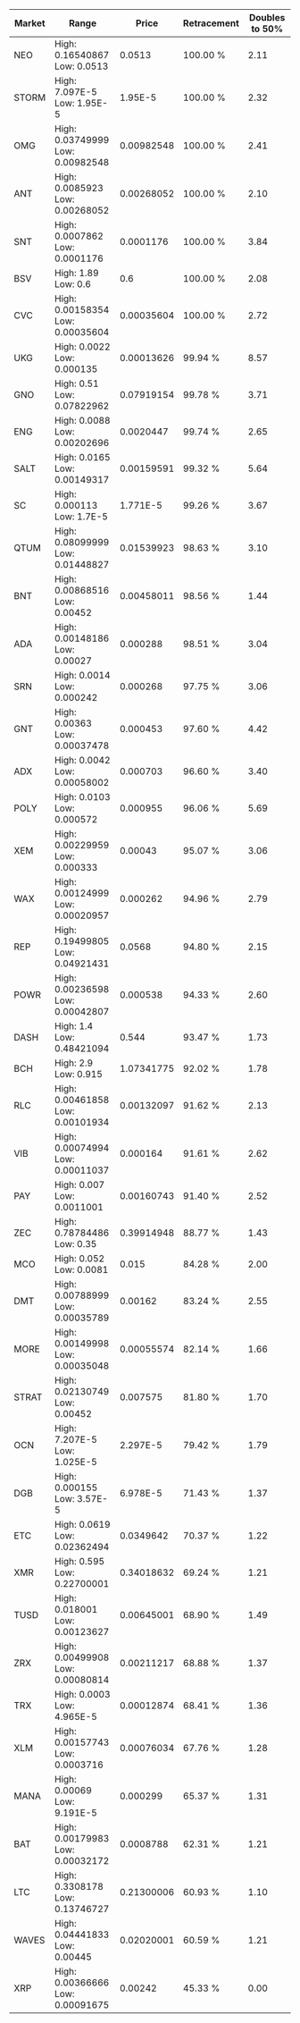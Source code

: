 | Market | Range | Price| Retracement | Doubles to 50% |
| --- | --- | --- | --- | --- |
| NEO | High: 0.16540867<br />Low: 0.0513 | 0.0513 | 100.00 % | 2.11 |
| STORM | High: 7.097E-5<br />Low: 1.95E-5 | 1.95E-5 | 100.00 % | 2.32 |
| OMG | High: 0.03749999<br />Low: 0.00982548 | 0.00982548 | 100.00 % | 2.41 |
| ANT | High: 0.0085923<br />Low: 0.00268052 | 0.00268052 | 100.00 % | 2.10 |
| SNT | High: 0.0007862<br />Low: 0.0001176 | 0.0001176 | 100.00 % | 3.84 |
| BSV | High: 1.89<br />Low: 0.6 | 0.6 | 100.00 % | 2.08 |
| CVC | High: 0.00158354<br />Low: 0.00035604 | 0.00035604 | 100.00 % | 2.72 |
| UKG | High: 0.0022<br />Low: 0.000135 | 0.00013626 | 99.94 % | 8.57 |
| GNO | High: 0.51<br />Low: 0.07822962 | 0.07919154 | 99.78 % | 3.71 |
| ENG | High: 0.0088<br />Low: 0.00202696 | 0.0020447 | 99.74 % | 2.65 |
| SALT | High: 0.0165<br />Low: 0.00149317 | 0.00159591 | 99.32 % | 5.64 |
| SC | High: 0.000113<br />Low: 1.7E-5 | 1.771E-5 | 99.26 % | 3.67 |
| QTUM | High: 0.08099999<br />Low: 0.01448827 | 0.01539923 | 98.63 % | 3.10 |
| BNT | High: 0.00868516<br />Low: 0.00452 | 0.00458011 | 98.56 % | 1.44 |
| ADA | High: 0.00148186<br />Low: 0.00027 | 0.000288 | 98.51 % | 3.04 |
| SRN | High: 0.0014<br />Low: 0.000242 | 0.000268 | 97.75 % | 3.06 |
| GNT | High: 0.00363<br />Low: 0.00037478 | 0.000453 | 97.60 % | 4.42 |
| ADX | High: 0.0042<br />Low: 0.00058002 | 0.000703 | 96.60 % | 3.40 |
| POLY | High: 0.0103<br />Low: 0.000572 | 0.000955 | 96.06 % | 5.69 |
| XEM | High: 0.00229959<br />Low: 0.000333 | 0.00043 | 95.07 % | 3.06 |
| WAX | High: 0.00124999<br />Low: 0.00020957 | 0.000262 | 94.96 % | 2.79 |
| REP | High: 0.19499805<br />Low: 0.04921431 | 0.0568 | 94.80 % | 2.15 |
| POWR | High: 0.00236598<br />Low: 0.00042807 | 0.000538 | 94.33 % | 2.60 |
| DASH | High: 1.4<br />Low: 0.48421094 | 0.544 | 93.47 % | 1.73 |
| BCH | High: 2.9<br />Low: 0.915 | 1.07341775 | 92.02 % | 1.78 |
| RLC | High: 0.00461858<br />Low: 0.00101934 | 0.00132097 | 91.62 % | 2.13 |
| VIB | High: 0.00074994<br />Low: 0.00011037 | 0.000164 | 91.61 % | 2.62 |
| PAY | High: 0.007<br />Low: 0.0011001 | 0.00160743 | 91.40 % | 2.52 |
| ZEC | High: 0.78784486<br />Low: 0.35 | 0.39914948 | 88.77 % | 1.43 |
| MCO | High: 0.052<br />Low: 0.0081 | 0.015 | 84.28 % | 2.00 |
| DMT | High: 0.00788999<br />Low: 0.00035789 | 0.00162 | 83.24 % | 2.55 |
| MORE | High: 0.00149998<br />Low: 0.00035048 | 0.00055574 | 82.14 % | 1.66 |
| STRAT | High: 0.02130749<br />Low: 0.00452 | 0.007575 | 81.80 % | 1.70 |
| OCN | High: 7.207E-5<br />Low: 1.025E-5 | 2.297E-5 | 79.42 % | 1.79 |
| DGB | High: 0.000155<br />Low: 3.57E-5 | 6.978E-5 | 71.43 % | 1.37 |
| ETC | High: 0.0619<br />Low: 0.02362494 | 0.0349642 | 70.37 % | 1.22 |
| XMR | High: 0.595<br />Low: 0.22700001 | 0.34018632 | 69.24 % | 1.21 |
| TUSD | High: 0.018001<br />Low: 0.00123627 | 0.00645001 | 68.90 % | 1.49 |
| ZRX | High: 0.00499908<br />Low: 0.00080814 | 0.00211217 | 68.88 % | 1.37 |
| TRX | High: 0.0003<br />Low: 4.965E-5 | 0.00012874 | 68.41 % | 1.36 |
| XLM | High: 0.00157743<br />Low: 0.0003716 | 0.00076034 | 67.76 % | 1.28 |
| MANA | High: 0.00069<br />Low: 9.191E-5 | 0.000299 | 65.37 % | 1.31 |
| BAT | High: 0.00179983<br />Low: 0.00032172 | 0.0008788 | 62.31 % | 1.21 |
| LTC | High: 0.3308178<br />Low: 0.13746727 | 0.21300006 | 60.93 % | 1.10 |
| WAVES | High: 0.04441833<br />Low: 0.00445 | 0.02020001 | 60.59 % | 1.21 |
| XRP | High: 0.00366666<br />Low: 0.00091675 | 0.00242 | 45.33 % | 0.00 |
